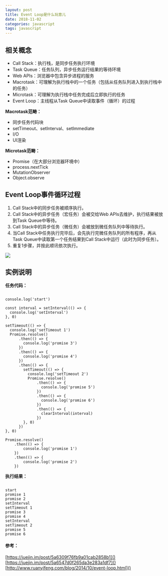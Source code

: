 ```yaml
---
layout: post
title: Event Loop是什么玩意儿
date: 2018-11-02
categories: javascript
tags: javascript
---
```


## 相关概念

- Call Stack：执行栈，是同步任务执行环境
- Task Queue：任务队列，异步任务运行结果的等待环境
- Web APIs：浏览器中包含异步进程的服务
- Macrotask：可理解为执行栈中的一个任务（包括从任务队列进入到执行栈中的任务）
- Microtask：可理解为执行栈中任务完成后立即执行的任务
- Event Loop：主线程从Task Queue中读取事件（循环）的过程

**Macrotask范畴：**

- 同步任务代码块
- setTimeout、setInterval、setImmediate
- I/O
- UI渲染

**Microtask范畴：**

- Promise（在大部分浏览器环境中）
- process.nextTick
- MutationObserver
- Object.observe

## Event Loop事件循环过程

1. Call Stack中的同步任务被顺序执行。
2. Call Stack中的异步任务（宏任务）会被交给Web APIs去维护，执行结果被放到Task Queue中等待。
3. Call Stack中的异步任务（微任务）会被放到微任务队列中等待执行。
4. 当Call Stack中任务执行完毕后，会先执行完微任务队列的所有程序，再从Task Queue中读取第一个任务结果到Call Stack中运行（此时为同步任务）。
5. 重复1步骤，并按此顺讯依次执行。

![](https://img-blog.csdnimg.cn/20181107110749956.png?x-oss-process=image/watermark,type_ZmFuZ3poZW5naGVpdGk,shadow_10,text_aHR0cHM6Ly9ibG9nLmNzZG4ubmV0L0xlcnJ5dGVuZw==,size_16,color_FFFFFF,t_70)

## 实例说明

**任务代码：**

<pre><code class="language-JavaScript">
console.log('start')

const interval = setInterval(() => {
  console.log('setInterval')
}, 0)

setTimeout(() => {
  console.log('setTimeout 1')
  Promise.resolve()
      .then(() => {
        console.log('promise 3')
      })
      .then(() => {
        console.log('promise 4')
      })
      .then(() => {
        setTimeout(() => {
          console.log('setTimeout 2')
          Promise.resolve()
              .then(() => {
                console.log('promise 5')
              })
              .then(() => {
                console.log('promise 6')
              })
              .then(() => {
                clearInterval(interval)
              })
        }, 0)
      })
}, 0)

Promise.resolve()
    .then(() => {
        console.log('promise 1')
    })
    .then(() => {
        console.log('promise 2')
    })
</code></pre>

**执行结果：**

<pre><code class="language-JavaScript">
start
promise 1
promise 2
setInterval
setTimeout 1
promise 3
promise 4
setInterval
setTimeout 2
promise 5
promise 6
</code></pre>

#### 参考：

[https://juejin.im/post/5a6309f76fb9a01cab2858b1]()
[https://juejin.im/post/5a6547d0f265da3e283a1df7]()
[http://www.ruanyifeng.com/blog/2014/10/event-loop.html]()

